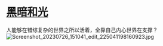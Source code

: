 # [黑暗和光](https://github.com/zfy68/gitblog/issues/83)

人能够在错综复杂的世界之所以活着，全靠自己内心世界在支撑？
![Screenshot_20230726_151041_edit_225041198160923.jpg](https://github.com/zfy68/gitblog/assets/37278360/96245af6-b07d-4564-b8ae-220509deed77)

